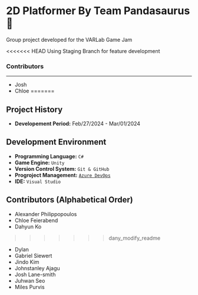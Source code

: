 # 2D Platformer By Team Pandasaurus 🐼

Group project developed for the VARLab Game Jam

<<<<<<< HEAD
Using Staging Branch for feature development


### Contributors
---
- Josh
- Chloe
=======
## Project History

- **Developement Period:** Feb/27/2024 - Mar/01/2024

## Development Environment

- **Programming Language:** `C#`
- **Game Engine:** `Unity`
- **Version Control System:** `Git & GitHub`
- **Progroject Management:** [`Azure DevOps`](https://dev.azure.com/pandasaurusTEAM/2D_Platformer)
- **IDE:** `Visual Studio`

## Contributors (Alphabetical Order)

- Alexander Philippopoulos
- Chloe Feierabend
- Dahyun Ko
>>>>>>> dany_modify_readme
- Dylan
- Gabriel Siewert
- Jindo Kim
- Johnstanley Ajagu
- Josh Lane-smith
- Juhwan Seo
- Miles Purvis
